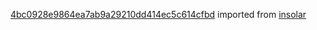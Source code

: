 [4bc0928e9864ea7ab9a29210dd414ec5c614cfbd](https://github.com/insolar/insolar/commit/4bc0928e9864ea7ab9a29210dd414ec5c614cfbd) imported from [insolar](https://github.com/insolar/insolar)
